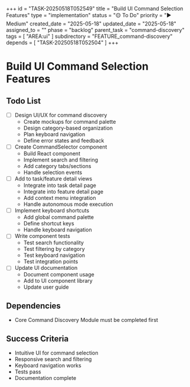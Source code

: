 +++
id = "TASK-20250518T052549"
title = "Build UI Command Selection Features"
type = "implementation"
status = "🟡 To Do"
priority = "▶️ Medium"
created_date = "2025-05-18"
updated_date = "2025-05-18"
assigned_to = ""
phase = "backlog"
parent_task = "command-discovery"
tags = [ "AREA:ui" ]
subdirectory = "FEATURE_command-discovery"
depends = [ "TASK-20250518T052504" ]
+++

# Build UI Command Selection Features

## Todo List
- [ ] Design UI/UX for command discovery
  - Create mockups for command palette
  - Design category-based organization
  - Plan keyboard navigation
  - Define error states and feedback
- [ ] Create CommandSelector component
  - Build React component
  - Implement search and filtering
  - Add category tabs/sections
  - Handle selection events
- [ ] Add to task/feature detail views
  - Integrate into task detail page
  - Integrate into feature detail page
  - Add context menu integration
  - Handle autonomous mode execution
- [ ] Implement keyboard shortcuts
  - Add global command palette
  - Define shortcut keys
  - Handle keyboard navigation
- [ ] Write component tests
  - Test search functionality
  - Test filtering by category
  - Test keyboard navigation
  - Test integration points
- [ ] Update UI documentation
  - Document component usage
  - Add to UI component library
  - Update user guide

## Dependencies
- Core Command Discovery Module must be completed first

## Success Criteria
- Intuitive UI for command selection
- Responsive search and filtering
- Keyboard navigation works
- Tests pass
- Documentation complete
